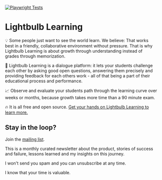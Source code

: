[![Playwright Tests](https://github.com/Lightbulb-Learning/lightbulb-learning/actions/workflows/playwright.yml/badge.svg?branch=supabase)](https://github.com/Lightbulb-Learning/lightbulb-learning/actions/workflows/playwright.yml)

# Lightbulb Learning

💡  Some people just want to see the world learn. We believe: That works best in a friendly, collaborative environment without pressure. That is why Lightbulb Learning is about growth through	understanding instead of grades through memorization.

🥋  Lightbulb Learning is a dialogue platform: it lets your students challenge each other by asking good open questions, answering them precisely and providing feedback for each others work - all of that being a part of their educational process and performance.

📈  Observe and evaluate your students path through the learning curve over weeks or months, because growth takes more time than a 90 minute exam.

🔥  It is all free and open source. [Get your hands on Lightbulb Learning to learn more.](https://lightbulb-learning.io)

## Stay in the loop?
Join the [mailing list](https://tinyletter.com/RobertNickel).

This is a monthly curated newsletter about the product, stories of success and failure, lessons learned and my insights on this journey.

I won't send you spam and you can unsubscribe at any time.

I know that your time is valuable.

